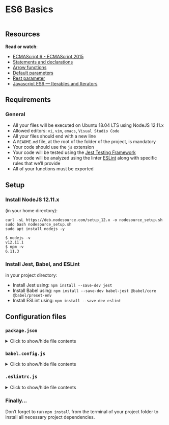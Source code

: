 # ES6 Basics

<div class="panel panel-default" id="project-description">
  <div class="panel-body">
    <p><img src="https://user-images.githubusercontent.com/90220978/233439428-9b7854ba-64b5-4805-951d-2580e0fa2b77.png" alt="" loading="lazy" style=""></p>

<h2>Resources</h2>

<p><strong>Read or watch</strong>:</p>

<ul>
<li><a href="https://www.w3schools.com/js/js_es6.asp" title="ECMAScript 6 - ECMAScript 2015" target="_blank">ECMAScript 6 - ECMAScript 2015</a></li>
<li><a href="https://developer.mozilla.org/en-US/docs/Web/JavaScript/Reference/Statements" title="Statements and declarations" target="_blank">Statements and declarations</a></li>
<li><a href="https://developer.mozilla.org/en-US/docs/Web/JavaScript/Reference/Functions/Arrow_functions" title="Arrow functions" target="_blank">Arrow functions</a></li>
<li><a href="https://developer.mozilla.org/en-US/docs/Web/JavaScript/Reference/Functions/Default_parameters" title="Default parameters" target="_blank">Default parameters</a></li>
<li><a href="https://developer.mozilla.org/en-US/docs/Web/JavaScript/Reference/Functions/rest_parameters" title="Rest parameter" target="_blank">Rest parameter</a></li>
<li><a href="https://towardsdatascience.com/javascript-es6-iterables-and-iterators-de18b54f4d4" title="Javascript ES6 — Iterables and Iterators" target="_blank">Javascript ES6 — Iterables and Iterators</a></li>
</ul>


<h2>Requirements</h2>

<h3>General</h3>

<ul>
<li>All your files will be executed on Ubuntu 18.04 LTS using NodeJS 12.11.x</li>
<li>Allowed editors: <code>vi</code>, <code>vim</code>, <code>emacs</code>, <code>Visual Studio Code</code></li>
<li>All your files should end with a new line</li>
<li>A <code>README.md</code> file, at the root of the folder of the project, is mandatory</li>
<li>Your code should use the <code>js</code> extension</li>
<li>Your code will be tested using the <a href="/rltoken/YNZDqjw9SKhZou9dfX2ujw" title="Jest Testing Framework" target="_blank">Jest Testing Framework</a></li>
<li>Your code will be analyzed using the linter <a href="/rltoken/GXmDOSQ5GfehKsuYS1PsMQ" title="ESLint" target="_blank">ESLint</a> along with specific rules that we’ll provide</li>
<li>All of your functions must be exported</li>
</ul>

<h2>Setup</h2>

<h3>Install NodeJS 12.11.x</h3>

<p>(in your home directory): </p>

<pre><code>curl -sL https://deb.nodesource.com/setup_12.x -o nodesource_setup.sh
sudo bash nodesource_setup.sh
sudo apt install nodejs -y
</code></pre>

<pre><code>$ nodejs -v
v12.11.1
$ npm -v
6.11.3
</code></pre>

<h3>Install Jest, Babel, and ESLint</h3>

<p>in your project directory: </p>

<ul>
<li>Install Jest using: <code>npm install --save-dev jest</code></li>
<li>Install Babel using: <code>npm install --save-dev babel-jest @babel/core @babel/preset-env</code></li>
<li>Install ESLint using: <code>npm install --save-dev eslint</code></li>
</ul>

<h2>Configuration files</h2>

<h3><code>package.json</code></h3>

<details>
<summary>Click to show/hide file contents</summary>
<pre><code>
{
  "scripts": {
    "lint": "./node_modules/.bin/eslint",
    "check-lint": "lint [0-9]*.js",
    "dev": "npx babel-node",
    "test": "jest",
    "full-test": "./node_modules/.bin/eslint [0-9]*.js &amp;&amp; jest"
  },
  "devDependencies": {
    "@babel/core": "^7.6.0",
    "@babel/node": "^7.8.0",
    "@babel/preset-env": "^7.6.0",
    "eslint": "^6.4.0",
    "eslint-config-airbnb-base": "^14.0.0",
    "eslint-plugin-import": "^2.18.2",
    "eslint-plugin-jest": "^22.17.0",
    "jest": "^24.9.0"
  }
}
</code>
</pre>
</details>

<h3><code>babel.config.js</code></h3>

<details>
<summary>Click to show/hide file contents</summary>
<pre><code>
module.exports = {
  presets: [
    [
      '@babel/preset-env',
      {
        targets: {
          node: 'current',
        },
      },
    ],
  ],
};
</code>
</pre>
</details>

<h3><code>.eslintrc.js</code></h3>

<details>
<summary>Click to show/hide file contents</summary>
<pre><code>
module.exports = {
  env: {
    browser: false,
    es6: true,
    jest: true,
  },
  extends: [
    'airbnb-base',
    'plugin:jest/all',
  ],
  globals: {
    Atomics: 'readonly',
    SharedArrayBuffer: 'readonly',
  },
  parserOptions: {
    ecmaVersion: 2018,
    sourceType: 'module',
  },
  plugins: ['jest'],
  rules: {
    'no-console': 'off',
    'no-shadow': 'off',
    'no-restricted-syntax': [
      'error',
      'LabeledStatement',
      'WithStatement',
    ],
  },
  overrides:[
    {
      files: ['*.js'],
      excludedFiles: 'babel.config.js',
    }
  ]
};
</code>
</pre>
</details>

<h3>Finally…</h3>

<p>Don’t forget to run <code>npm install</code> from the terminal of your project folder to install all necessary project dependencies.</p>

  </div>
</div>
